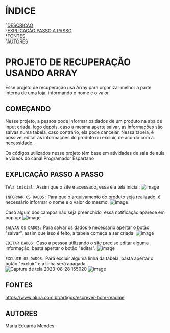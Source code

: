 # ÍNDICE
°[DESCRIÇÃO](#come%C3%A7ando)  
°[EXPLICAÇÃO PASSO A PASSO](#explica%C3%A7%C3%A3o-passo-a-passo)  
°[FONTES](#fontes)  
°[AUTORES](#autores)

# PROJETO DE RECUPERAÇÃO USANDO ARRAY

Esse projeto de recuperação usa Array para organizar melhor a parte interna de uma loja, informando o nome e o valor.

## COMEÇANDO

Nesse projeto, a pessoa pode informar os dados de um produto na aba de input criada, logo depois, caso a mesma aperte salvar, as informações são salvas numa tabela, caso contrário, ela pode cancelar.
Nessa tabela, é possível editar as informações do produto ou excluir, de acordo com a necessidade.

Os códigos utilizados nesse projeto têm base em atividades de sala de aula e vídeos do canal Programador Espartano

## EXPLICAÇÃO PASSO A PASSO

``Tela inicial:``
Assim que o site é acessado, essa é a tela inicial:
![image](https://github.com/imdoarda/rec-array/assets/127868962/93ff3062-45e1-42d8-80aa-932cfd2122b3)


``INFORMAR OS DADOS:``
Para que o arquivamento do produto seja realizado, é necessário informar o nome e o valor do mesmo.
![image](https://github.com/imdoarda/rec-array/assets/127868962/cf22fbca-2724-46ea-bf19-b74d8840fd38)

Caso algum dos campos não seja preenchido, essa notificação aparece em pop up:
![image](https://github.com/imdoarda/rec-array/assets/127868962/dd70c005-54c2-4b13-97bf-9aa1ba63f96b)


``SALVAR OS DADOS:``
Para salvar os dados é necessário apertar o botão "salvar", assim que isso é feito, a tabela começa a ser criada.
![image](https://github.com/imdoarda/rec-array/assets/127868962/7bdb78ba-2e50-48e2-8af1-62737d2de3d4)

``EDITAR DADOS:``
Caso a pessoa utilizando o site precise editar alguma informação, basta apertar o botão "editar".
![image](https://github.com/imdoarda/rec-array/assets/127868962/77e17f35-d2d1-4b63-b47b-ed2f911912a7)

``EXCLUIR OS DADOS:``
Para excluir alguma linha da tabela, basta apertar o botão "excluir" e a linha será apagada.
![Captura de tela 2023-08-28 155020](https://github.com/imdoarda/rec-array/assets/127868962/5a6a2bb9-c7b2-4475-9709-c96a8a253bb9)
![image](https://github.com/imdoarda/rec-array/assets/127868962/35546331-3c91-4bfb-a907-2fb5b6a52c76)


## FONTES

https://www.alura.com.br/artigos/escrever-bom-readme


## AUTORES
Maria Eduarda Mendes




